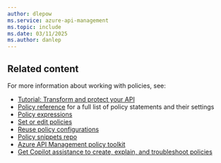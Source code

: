 ```yaml
---
author: dlepow
ms.service: azure-api-management
ms.topic: include
ms.date: 03/11/2025
ms.author: danlep
---
```

## Related content

For more information about working with policies, see:

+ [Tutorial: Transform and protect your API](../articles/api-management/transform-api.md)
+ [Policy reference](../articles/api-management/api-management-policies.md) for a full list of policy statements and their settings
+ [Policy expressions](../articles/api-management/api-management-policy-expressions.md)
+ [Set or edit policies](../articles/api-management/set-edit-policies.md)
+ [Reuse policy configurations](../articles/api-management/policy-fragments.md)
+ [Policy snippets repo](https://github.com/Azure/api-management-policy-snippets)	
+ [Azure API Management policy toolkit](https://github.com/Azure/azure-api-management-policy-toolkit/)
+ [Get Copilot assistance to create, explain, and troubleshoot policies](/azure/copilot/author-api-management-policies?toc=%2Fazure%2Fapi-management%2Ftoc.json&bc=/azure/api-management/breadcrumb/toc.json)